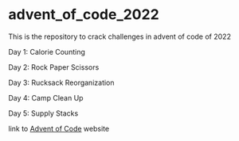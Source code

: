 # advent_of_code_2022
This is the repository to crack challenges in advent of code of 2022

Day 1: Calorie Counting

Day 2: Rock Paper Scissors

Day 3: Rucksack Reorganization

Day 4: Camp Clean Up

Day 5: Supply Stacks

link to [Advent of Code](https://adventofcode.com/) website
